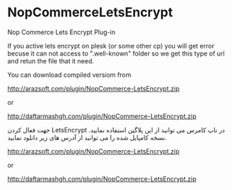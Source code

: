 # NopCommerceLetsEncrypt
Nop Commerce Lets Encrypt Plug-in

If you active lets encrypt on plesk (or some other cp) you will get error becuse it can not access to ".well-known" folder so we get this type of url and retun the file that it need.

You can download compiled versiom from 

http://arazsoft.com/plugin/NopCommerce-LetsEncrypt.zip

or

http://daftarmashgh.com/plugin/NopCommerce-LetsEncrypt.zip



جهت فعال کردن LetsEncrypt در ناپ کامرس می توانید از این پلاگین استفاده نمایید.
نسخه کامپایل شده را می توانید از آدرس های زیر دانلود نمایید.

http://arazsoft.com/plugin/NopCommerce-LetsEncrypt.zip

or

http://daftarmashgh.com/plugin/NopCommerce-LetsEncrypt.zip
